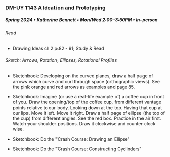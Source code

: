 ### DM-UY 1143 A Ideation and Prototyping
##### Spring 2024 • Katherine Bennett • Mon/Wed 2:00-3:50PM • In-person

###### Read 

* Drawing Ideas ch 2 p.82 - 91; Study & Read

###### Sketch: Arrows, Rotation, Ellipses, Rotational Profiles

- Sketchbook: Developing on the curved planes, draw a half page of arrows which curve and curl through space (orthographic views). See the pink orange and red arrows as examples and page 85.

- Sketchbook: Imagine (or use a real-life example of) a coffee cup in front of you. Draw the opening/top of the coffee cup, from different vantage points relative to our body. Looking down at the top. Having that cup at our lips. Move it left. Move it right. Draw a half page of ellipse (the top of the cup) from different angles. See the red box. Practice in the air first. Watch your shoulder positions. Draw it clockwise and counter clock wise.

- Sketchbook: Do the "Crash Course: Drawing an Ellipse"

- Sketchbook: Do the "Crash Course: Constructing Cyclinders"

